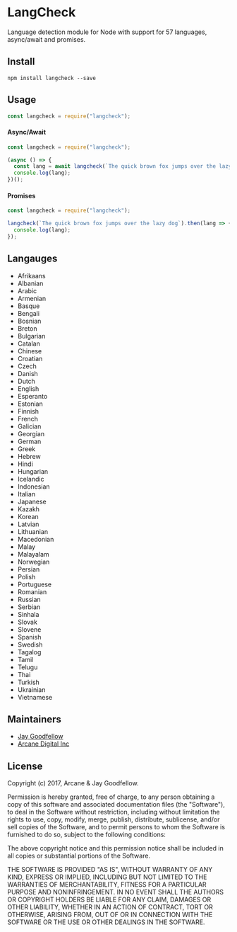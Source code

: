 # LangCheck

Language detection module for Node with support for 57 languages, async/await and promises.

## Install

```
npm install langcheck --save
```

## Usage

```javascript
const langcheck = require("langcheck");
```

#### Async/Await

```javascript
const langcheck = require("langcheck");

(async () => {
  const lang = await langcheck(`The quick brown fox jumps over the lazy dog`);
  console.log(lang);
})();
```

#### Promises

```javascript
const langcheck = require("langcheck");

langcheck(`The quick brown fox jumps over the lazy dog`).then(lang => {
  console.log(lang);
});
```

## Langauges

- Afrikaans
- Albanian
- Arabic
- Armenian
- Basque
- Bengali
- Bosnian
- Breton
- Bulgarian
- Catalan
- Chinese
- Croatian
- Czech
- Danish
- Dutch
- English
- Esperanto
- Estonian
- Finnish
- French
- Galician
- Georgian
- German
- Greek
- Hebrew
- Hindi
- Hungarian
- Icelandic
- Indonesian
- Italian
- Japanese
- Kazakh
- Korean
- Latvian
- Lithuanian
- Macedonian
- Malay
- Malayalam
- Norwegian
- Persian
- Polish
- Portuguese
- Romanian
- Russian
- Serbian
- Sinhala
- Slovak
- Slovene
- Spanish
- Swedish
- Tagalog
- Tamil
- Telugu
- Thai
- Turkish
- Ukrainian
- Vietnamese

## Maintainers

- [Jay Goodfellow](https://github.com/jaygoodfellow)
- [Arcane Digital Inc](https://github.com/arcanedigital)

## License

Copyright (c) 2017, Arcane & Jay Goodfellow.

Permission is hereby granted, free of charge, to any person obtaining a copy of this software and associated documentation files (the "Software"), to deal in the Software without restriction, including without limitation the rights to use, copy, modify, merge, publish, distribute, sublicense, and/or sell copies of the Software, and to permit persons to whom the Software is furnished to do so, subject to the following conditions:

The above copyright notice and this permission notice shall be included in all copies or substantial portions of the Software.

THE SOFTWARE IS PROVIDED "AS IS", WITHOUT WARRANTY OF ANY KIND, EXPRESS OR IMPLIED, INCLUDING BUT NOT LIMITED TO THE WARRANTIES OF MERCHANTABILITY, FITNESS FOR A PARTICULAR PURPOSE AND NONINFRINGEMENT. IN NO EVENT SHALL THE AUTHORS OR COPYRIGHT HOLDERS BE LIABLE FOR ANY CLAIM, DAMAGES OR OTHER LIABILITY, WHETHER IN AN ACTION OF CONTRACT, TORT OR OTHERWISE, ARISING FROM, OUT OF OR IN CONNECTION WITH THE SOFTWARE OR THE USE OR OTHER DEALINGS IN THE SOFTWARE.
